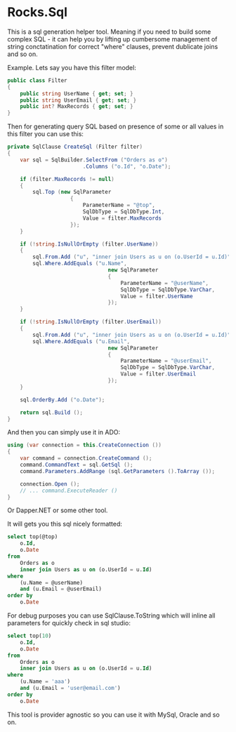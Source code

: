 Rocks.Sql
=========

This is a sql generation helper tool. Meaning if you need to build some complex SQL - it can help you by lifting up cumbersome management of string conctatination for correct "where" clauses, prevent dublicate joins and so on.

Example. Lets say you have this filter model:

```csharp
public class Filter
{
    public string UserName { get; set; }
    public string UserEmail { get; set; }
    public int? MaxRecords { get; set; }
}
```

Then for generating query SQL based on presence of some or all values in this filter you can use this:

```csharp
private SqlClause CreateSql (Filter filter)
{
    var sql = SqlBuilder.SelectFrom ("Orders as o")
                        .Columns ("o.Id", "o.Date");

    if (filter.MaxRecords != null)
    {
        sql.Top (new SqlParameter
                    {
                        ParameterName = "@top",
                        SqlDbType = SqlDbType.Int,
                        Value = filter.MaxRecords
                    });
    }

    if (!string.IsNullOrEmpty (filter.UserName))
    {
        sql.From.Add ("u", "inner join Users as u on (o.UserId = u.Id)");
        sql.Where.AddEquals ("u.Name",
                                new SqlParameter
                                {
                                    ParameterName = "@userName",
                                    SqlDbType = SqlDbType.VarChar,
                                    Value = filter.UserName
                                });
    }

    if (!string.IsNullOrEmpty (filter.UserEmail))
    {
        sql.From.Add ("u", "inner join Users as u on (o.UserId = u.Id)");
        sql.Where.AddEquals ("u.Email",
                                new SqlParameter
                                {
                                    ParameterName = "@userEmail",
                                    SqlDbType = SqlDbType.VarChar,
                                    Value = filter.UserEmail
                                });
    }

    sql.OrderBy.Add ("o.Date");

    return sql.Build ();
}
```

And then you can simply use it in ADO:

```csharp
using (var connection = this.CreateConnection ())
{
    var command = connection.CreateCommand ();
    command.CommandText = sql.GetSql ();
    command.Parameters.AddRange (sql.GetParameters ().ToArray ());

    connection.Open ();
    // ... command.ExecuteReader () 
}
```
Or Dapper.NET or some other tool.

It will gets you this sql nicely formatted:

```sql
select top(@top)
	o.Id,
	o.Date
from
	Orders as o
	inner join Users as u on (o.UserId = u.Id)
where
	(u.Name = @userName)
	and (u.Email = @userEmail)
order by
	o.Date
```

For debug purposes you can use SqlClause.ToString which will inline all parameters for quickly check in sql studio:

```sql
select top(10)
	o.Id,
	o.Date
from
	Orders as o
	inner join Users as u on (o.UserId = u.Id)
where
	(u.Name = 'aaa')
	and (u.Email = 'user@email.com')
order by
	o.Date
```

This tool is provider agnostic so you can use it with MySql, Oracle and so on.
